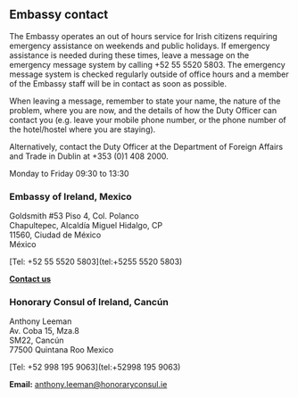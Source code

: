 ## Embassy contact

The Embassy operates an out of hours service for Irish citizens requiring emergency assistance on weekends and public holidays. If emergency assistance is needed during these times, leave a message on the emergency message system by calling +52 55 5520 5803. The emergency message system is checked regularly outside of office hours and a member of the Embassy staff will be in contact as soon as possible.

When leaving a message, remember to state your name, the nature of the problem, where you are now, and the details of how the Duty Officer can contact you (e.g. leave your mobile phone number, or the phone number of the hotel/hostel where you are staying).

Alternatively, contact the Duty Officer at the Department of Foreign Affairs and Trade in Dublin at +353 (0)1 408 2000.

Monday to Friday 09:30 to 13:30

### Embassy of Ireland, Mexico

Goldsmith #53 Piso 4, Col. Polanco   
Chapultepec, Alcaldía Miguel Hidalgo, CP   
11560, Ciudad de México   
México

[Tel: +52 55 5520 5803](tel:+5255 5520 5803)

[**Contact us**](/en/mexico/mexicocity/contact/)

### Honorary Consul of Ireland, Cancún

Anthony Leeman   
Av. Coba 15, Mza.8   
SM22, Cancún   
77500 Quintana Roo Mexico

[Tel: +52 998 195 9063](tel:+52998 195 9063)

**Email:** [anthony.leeman@honoraryconsul.ie](mailto:anthony.leeman@honoraryconsul.ie)